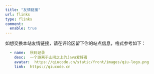 ```yaml
---
title: "友情链接"
url: flinks
type: flinks
comment:
  enable: true
---
```


如想交换本站友情链接，请在评论区留下你的站点信息，格式参考如下：

```yaml
  - name:  秋码记录
    desc:  一个游离于山间之上的Java爱好者
    avatar:  https://qiucode.cn/static/front/images/qiu-logo.png
    link:  https://qiucode.cn
```